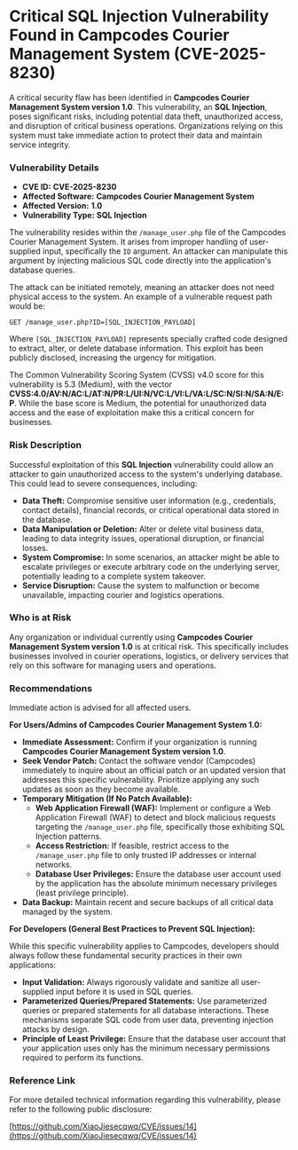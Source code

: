 # Critical SQL Injection Vulnerability Found in Campcodes Courier Management System (CVE-2025-8230)

A critical security flaw has been identified in **Campcodes Courier Management System version 1.0**. This vulnerability, an **SQL Injection**, poses significant risks, including potential data theft, unauthorized access, and disruption of critical business operations. Organizations relying on this system must take immediate action to protect their data and maintain service integrity.

### Vulnerability Details

*   **CVE ID:** **CVE-2025-8230**
*   **Affected Software:** **Campcodes Courier Management System**
*   **Affected Version:** **1.0**
*   **Vulnerability Type:** **SQL Injection**

The vulnerability resides within the `/manage_user.php` file of the Campcodes Courier Management System. It arises from improper handling of user-supplied input, specifically the `ID` argument. An attacker can manipulate this argument by injecting malicious SQL code directly into the application's database queries.

The attack can be initiated remotely, meaning an attacker does not need physical access to the system. An example of a vulnerable request path would be:

`GET /manage_user.php?ID=[SQL_INJECTION_PAYLOAD]`

Where `[SQL_INJECTION_PAYLOAD]` represents specially crafted code designed to extract, alter, or delete database information. This exploit has been publicly disclosed, increasing the urgency for mitigation.

The Common Vulnerability Scoring System (CVSS) v4.0 score for this vulnerability is 5.3 (Medium), with the vector **CVSS:4.0/AV:N/AC:L/AT:N/PR:L/UI:N/VC:L/VI:L/VA:L/SC:N/SI:N/SA:N/E:P**. While the base score is Medium, the potential for unauthorized data access and the ease of exploitation make this a critical concern for businesses.

### Risk Description

Successful exploitation of this **SQL Injection** vulnerability could allow an attacker to gain unauthorized access to the system's underlying database. This could lead to severe consequences, including:

*   **Data Theft:** Compromise sensitive user information (e.g., credentials, contact details), financial records, or critical operational data stored in the database.
*   **Data Manipulation or Deletion:** Alter or delete vital business data, leading to data integrity issues, operational disruption, or financial losses.
*   **System Compromise:** In some scenarios, an attacker might be able to escalate privileges or execute arbitrary code on the underlying server, potentially leading to a complete system takeover.
*   **Service Disruption:** Cause the system to malfunction or become unavailable, impacting courier and logistics operations.

### Who is at Risk

Any organization or individual currently using **Campcodes Courier Management System version 1.0** is at critical risk. This specifically includes businesses involved in courier operations, logistics, or delivery services that rely on this software for managing users and operations.

### Recommendations

Immediate action is advised for all affected users.

**For Users/Admins of Campcodes Courier Management System 1.0:**

*   **Immediate Assessment:** Confirm if your organization is running **Campcodes Courier Management System version 1.0**.
*   **Seek Vendor Patch:** Contact the software vendor (Campcodes) immediately to inquire about an official patch or an updated version that addresses this specific vulnerability. Prioritize applying any such updates as soon as they become available.
*   **Temporary Mitigation (If No Patch Available):**
    *   **Web Application Firewall (WAF):** Implement or configure a Web Application Firewall (WAF) to detect and block malicious requests targeting the `/manage_user.php` file, specifically those exhibiting SQL Injection patterns.
    *   **Access Restriction:** If feasible, restrict access to the `/manage_user.php` file to only trusted IP addresses or internal networks.
    *   **Database User Privileges:** Ensure the database user account used by the application has the absolute minimum necessary privileges (least privilege principle).
*   **Data Backup:** Maintain recent and secure backups of all critical data managed by the system.

**For Developers (General Best Practices to Prevent SQL Injection):**

While this specific vulnerability applies to Campcodes, developers should always follow these fundamental security practices in their own applications:

*   **Input Validation:** Always rigorously validate and sanitize all user-supplied input before it is used in SQL queries.
*   **Parameterized Queries/Prepared Statements:** Use parameterized queries or prepared statements for all database interactions. These mechanisms separate SQL code from user data, preventing injection attacks by design.
*   **Principle of Least Privilege:** Ensure that the database user account that your application uses only has the minimum necessary permissions required to perform its functions.

### Reference Link

For more detailed technical information regarding this vulnerability, please refer to the following public disclosure:

[https://github.com/XiaoJiesecqwq/CVE/issues/14](https://github.com/XiaoJiesecqwq/CVE/issues/14)